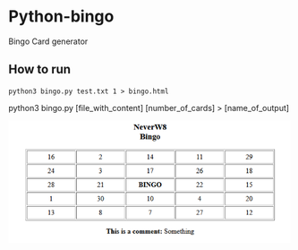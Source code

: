 # Python-bingo
Bingo Card generator

## How to run
```
python3 bingo.py test.txt 1 > bingo.html
```
python3 bingo.py [file_with_content] [number_of_cards] > [name_of_output]

![](example.png)
